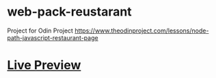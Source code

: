 # web-pack-reustarant
Project for Odin Project
https://www.theodinproject.com/lessons/node-path-javascript-restaurant-page
# [Live Preview](https://francisrjs.github.io/the-odin-project-course/webpack/restaurant-project/dist/)

